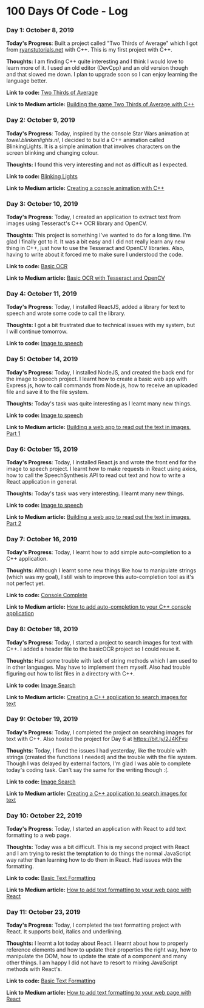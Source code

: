 # 100 Days Of Code - Log

### Day 1: October 8, 2019

**Today's Progress**: Built a project called "Two Thirds of Average" which I got from [ryanstutorials.net](https://ryanstutorials.net/programming-challenges) with C++. This is my first project with C++.

**Thoughts:** I am finding C++ quite interesting and I think I would love to learn more of it. I used an old editor (DevCpp) and an old version though and that slowed me down. I plan to upgrade soon so I can enjoy learning the language better.

**Link to code:** [Two Thirds of Average](cpp/TwoThirds/main.cpp)

**Link to Medium article:** [Building the game Two Thirds of Average with C++](https://medium.com/building-a-simple-text-correction-tool/building-the-game-two-thirds-of-average-with-c-1749d94111c9)

### Day 2: October 9, 2019

**Today's Progress**: Today, inspired by the console Star Wars animation at *towel.blinkenlights.nl*, I decided to build a C++ animation called BlinkingLights. It is a simple animation that involves characters on the screen blinking and changing colour.

**Thoughts:** I found this very interesting and not as difficult as I expected.

**Link to code:** [Blinking Lights](cpp/BlinkingLights/main.cpp)

**Link to Medium article:** [Creating a console animation with C++](https://medium.com/building-a-simple-text-correction-tool/creating-a-console-animation-with-c-18bf9e8ca582?source=friends_link&sk=661d7038741a3053e98bcc5576bf364b)

### Day 3: October 10, 2019

**Today's Progress**: Today, I created an application to extract text from images using Tesseract's C++ OCR library and OpenCV.

**Thoughts:** This project is something I've wanted to do for a long time. I'm glad I finally got to it. It was a bit easy and I did not really learn any new thing in C++, just how to use the Tesseract and OpenCV libraries. Also, having to write about it forced me to make sure I understood the code.

**Link to code:** [Basic OCR](cpp/BasicOCR/main.cpp)

**Link to Medium article:** [Basic OCR with Tesseract and OpenCV](https://medium.com/building-a-simple-text-correction-tool/basic-ocr-with-tesseract-and-opencv-34fae6ab3400?source=friends_link&sk=ee332a0577322e2d2a051aca50b5cae8)

### Day 4: October 11, 2019

**Today's Progress**: Today, I installed ReactJS, added a library for text to speech and wrote some code to call the library.

**Thoughts:** I got a bit frustrated due to technical issues with my system, but I will continue tomorrow.

**Link to code:** [Image to speech](js/ImageToSpeech/server)

### Day 5: October 14, 2019

**Today's Progress**: Today, I installed NodeJS, and created the back end for the image to speech project. I learnt how to create a basic web app with Express.js, how to call commands from Node.js, how to receive an uploaded file and save it to the file system.

**Thoughts:** Today's task was quite interesting as I learnt many new things.

**Link to code:** [Image to speech](js/ImageToSpeech/client)

**Link to Medium article:** [Building a web app to read out the text in images, Part 1](https://medium.com/@ehioroboevans/building-a-web-app-to-read-out-the-text-in-images-c5029b32f6e2?sk=9ae5dd7209a6aab35be9cf68175aa59a)

### Day 6: October 15, 2019

**Today's Progress**: Today, I installed React.js and wrote the front end for the image to speech project. I learnt how to make requests in React using axios, how to call the SpeechSynthesis API to read out text and how to write a React application in general.

**Thoughts:** Today's task was very interesting. I learnt many new things.

**Link to code:** [Image to speech](js/ImageToSpeech/client)

**Link to Medium article:** [Building a web app to read out the text in images, Part 2](https://medium.com/building-a-simple-text-correction-tool/building-a-web-app-to-read-out-the-text-in-images-part-2-102560df70a4?source=friends_link&sk=d6e58d1ff9f72fb92c259cb8e6ae6d99)

### Day 7: October 16, 2019

**Today's Progress**: Today, I learnt how to add simple auto-completion to a C++ application.

**Thoughts:** Although I learnt some new things like how to manipulate strings (which was my goal), I still wish to improve this auto-completion tool as it's not perfect yet.

**Link to code:** [Console Complete](cpp/ConsoleComplete/main.cpp)

**Link to Medium article:** [How to add auto-completion to your C++ console application](https://medium.com/building-a-simple-text-correction-tool/how-to-add-auto-completion-to-your-c-console-application-8d02f49547c1?source=friends_link&sk=47b04937a67a1d3fde8a0ea597e48b98)

### Day 8: October 18, 2019

**Today's Progress**: Today, I started a project to search images for text with C++. I added a header file to the basicOCR project so I could reuse it. 

**Thoughts:** Had some trouble with lack of string methods which I am used to in other languages. May have to implement them myself. Also had trouble figuring out how to list files in a directory with C++.

**Link to code:** [Image Search](cpp/ImageSearch/)

**Link to Medium article:** [Creating a C++ application to search images for text](https://medium.com/building-a-simple-text-correction-tool/creating-a-c-application-to-search-images-for-text-26da36015bfc?source=friends_link&sk=f0b9d4ee9cf1c468efee18234af7b71d)

### Day 9: October 19, 2019

**Today's Progress**: Today, I completed the project on searching images for text with C++. Also hosted the project for Day 6 at https://bit.ly/2J4KFvu

**Thoughts:** Today, I fixed the issues I had yesterday, like the trouble with strings (created the functions I needed) and the trouble with the file system. Though I was delayed by external factors, I'm glad I was able to complete today's coding task. Can't say the same for the writing though :(.

**Link to code:** [Image Search](cpp/ImageSearch/)

**Link to Medium article:** [Creating a C++ application to search images for text](https://medium.com/building-a-simple-text-correction-tool/creating-a-c-application-to-search-images-for-text-26da36015bfc?source=friends_link&sk=f0b9d4ee9cf1c468efee18234af7b71d)

### Day 10: October 22, 2019

**Today's Progress**: Today, I started an application with React to add text formatting to a web page.

**Thoughts:** Today was a bit difficult. This is my second project with React and I am trying to resist the temptation to do things the normal JavaScript way rather than learning how to do them in React. Had issues with the formatting.

**Link to code:** [Basic Text Formatting](js/BasicFormatting/)

**Link to Medium article:** [How to add text formatting to your web page with React](https://medium.com/building-a-simple-text-correction-tool/how-to-add-text-formatting-to-your-web-page-with-react-36db19d24b)

### Day 11: October 23, 2019

**Today's Progress**: Today, I completed the text formatting project with React. It supports bold, italics and underlining.

**Thoughts:** I learnt a lot today about React. I learnt about how to properly reference elements and how to update their properties the right way, how to manipulate the DOM, how to update the state of a component and many other things. I am happy I did not have to resort to mixing JavaScript methods with React's.

**Link to code:** [Basic Text Formatting](js/BasicFormatting/)

**Link to Medium article:** [How to add text formatting to your web page with React](https://medium.com/building-a-simple-text-correction-tool/how-to-add-text-formatting-to-your-web-page-with-react-36db19d24b)


